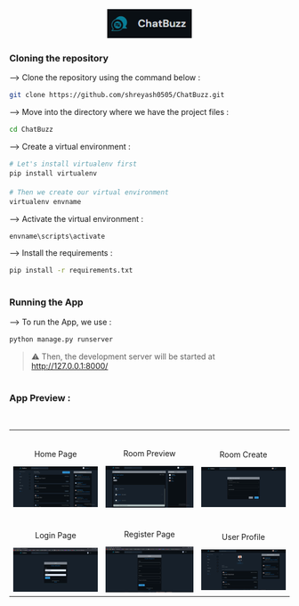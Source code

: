 <div align="center">
<img width="30%" src="pics/logo.png">
</div>

### Cloning the repository

--> Clone the repository using the command below :
```bash
git clone https://github.com/shreyash0505/ChatBuzz.git

```

--> Move into the directory where we have the project files : 
```bash
cd ChatBuzz

```

--> Create a virtual environment :
```bash
# Let's install virtualenv first
pip install virtualenv

# Then we create our virtual environment
virtualenv envname

```

--> Activate the virtual environment :
```bash
envname\scripts\activate

```

--> Install the requirements :
```bash
pip install -r requirements.txt

```

#

### Running the App

--> To run the App, we use :
```bash
python manage.py runserver

```

> ⚠ Then, the development server will be started at http://127.0.0.1:8000/

#

### App Preview :

<table width="100%" >
  
<tr>
  
<td width="33%">      
&nbsp; 
<br>
<p align="center">
  Home Page
</p>
<img src="pics/feed_home.png">
</td> 

<td width="33%">
<br>
<p align="center">
  Room Preview
</p>
<img src="pics/room.png">
</td>

<td width="34%">
<br>
<p align="center">
  Room Create
</p>
<img src="pics/createroom.png">  
</td>
</tr>

<br>

<tr>
<td width="33%">      
&nbsp;
<br>
<p align="center">
  Login Page
</p>
<img src="pics/login.png">  
</td>

<td width="34%">
<br>
<p align="center">
  Register Page
</p>
<img src="pics/register.png">  
</td>

<td width="33%">
<br>
<p align="center">
  User Profile
</p>
<img src="pics/user_profile.png">  
</td> 
</tr>

</table>



